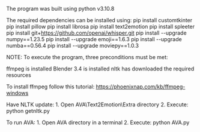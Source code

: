 The program was built using python v3.10.8

The required dependencies can be installed using: 
pip install customtkinter
pip install pillow
pip install librosa
pip install text2emotion
pip install spleeter
pip install git+https://github.com/openai/whisper.git 
pip install --upgrade numpy==1.23.5
pip install --upgrade emoji==1.6.3
pip install --upgrade numba==0.56.4
pip install --upgrade moviepy==1.0.3

NOTE: To execute the program, three preconditions must be met:

ffmpeg is installed
Blender 3.4 is installed
nltk has downloaded the required resources

To install ffmpeg follow this tutorial:
	https://phoenixnap.com/kb/ffmpeg-windows

Have NLTK update:
	1. Open AVA\Text2Emotion\Extra directory
	2. Execute: python getnltk.py

To run AVA:
	1. Open AVA directory in a terminal
	2. Execute: python AVA.py
